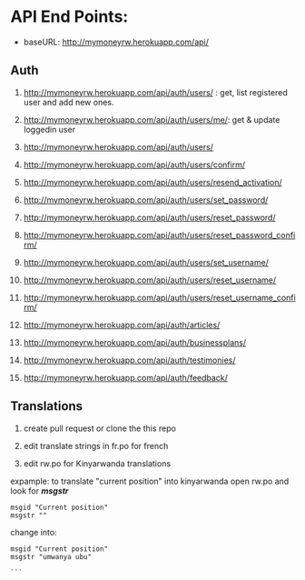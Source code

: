 # API End Points:

- baseURL: http://mymoneyrw.herokuapp.com/api/


## Auth

1. http://mymoneyrw.herokuapp.com/api/auth/users/ : get, list registered user and add new ones.

2. http://mymoneyrw.herokuapp.com/api/auth/users/me/: get & update loggedin user

3. http://mymoneyrw.herokuapp.com/api/auth/users/

4. http://mymoneyrw.herokuapp.com/api/auth/users/confirm/

5. http://mymoneyrw.herokuapp.com/api/auth/users/resend_activation/
6. http://mymoneyrw.herokuapp.com/api/auth/users/set_password/
7. http://mymoneyrw.herokuapp.com/api/auth/users/reset_password/
8. http://mymoneyrw.herokuapp.com/api/auth/users/reset_password_confirm/
8. http://mymoneyrw.herokuapp.com/api/auth/users/set_username/
8. http://mymoneyrw.herokuapp.com/api/auth/users/reset_username/
8. http://mymoneyrw.herokuapp.com/api/auth/users/reset_username_confirm/
8. http://mymoneyrw.herokuapp.com/api/auth/articles/
8. http://mymoneyrw.herokuapp.com/api/auth/businessplans/
8. http://mymoneyrw.herokuapp.com/api/auth/testimonies/
8. http://mymoneyrw.herokuapp.com/api/auth/feedback/



## Translations

1. create pull request or clone the this repo

2. edit translate strings in fr.po for french

3. edit rw.po for Kinyarwanda translations

expample: to translate "current position" into kinyarwanda
open rw.po and look for ***msgstr***

```
msgid "Current position"
msgstr ""

```
change into:

````
msgid "Current position"
msgstr "umwanya ubu"

```